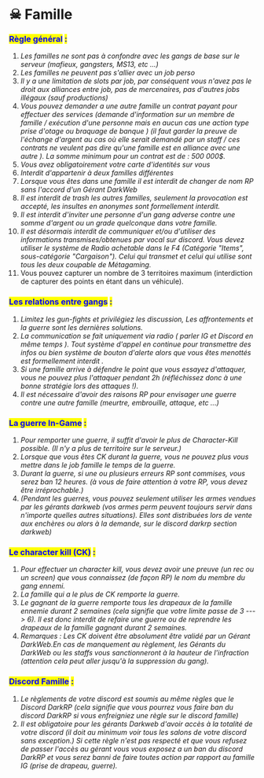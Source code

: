 # ☠ Famille

### <mark style="color:blue;">Règle général</mark> <mark style="color:blue;"></mark><mark style="color:blue;">:</mark> <a href="#regle-general" id="regle-general"></a>

1. _Les familles ne sont pas à confondre avec les gangs de base sur le serveur (mafieux, gangsters, MS13, etc ...)_
2. _Les familles ne peuvent pas s'allier avec un job perso_
3. _Il y a une limitation de slots par job, par conséquent vous n'avez pas le droit aux alliances entre job, pas de mercenaires, pas d'autres jobs illégaux (sauf productions)_
4. _Vous pouvez demander a une autre famille un contrat payant pour effectuer des services (demande d'information sur un membre de famille / exécution d'une personne mais en aucun cas une action type prise d'otage ou braquage de banque ) (il faut garder la preuve de l'échange d'argent au cas où elle serait demandé par un staff / ces contrats ne veulent pas dire qu'une famille est en alliance avec une autre ). La somme minimum pour un contrat est de : 500 000$._
5. _Vous avez obligatoirement votre carte d'identités sur vous_
6. _Interdit d'appartenir à deux familles différentes_
7. _Lorsque vous êtes dans une famille il est interdit de changer de nom RP sans l'accord d'un Gérant DarkWeb_
8. _Il est interdit de trash les autres familles, seulement la provocation est accepté, les insultes en anonymes sont formellement interdit._
9. _Il est interdit d'inviter une personne d'un gang adverse contre une somme d'argent ou un grade quelconque dans votre famille._
10. _Il est désormais interdit de communiquer et/ou d'utiliser des informations transmises/obtenues par vocal sur discord. Vous devez utiliser le système de Radio achetable dans le F4 (Catégorie "Items", sous-catégorie "Cargaison"). Celui qui transmet et celui qui utilise sont tous les deux coupable de Métagaming._
11. Vous pouvez capturer un nombre de 3 territoires maximum (interdiction de capturer des points en étant dans un véhicule).

### <mark style="color:blue;">Les relations entre gangs</mark> <mark style="color:blue;"></mark><mark style="color:blue;">:</mark> <a href="#les-relations-entre-gangs" id="les-relations-entre-gangs"></a>

1. _Limitez les gun-fights et privilégiez les discussion, Les affrontements et la guerre sont les dernières solutions._
2. _La communication se fait uniquement via radio ( parler IG et Discord en même temps ). Tout système d'appel en continue pour transmettre des infos ou bien système de bouton d'alerte alors que vous êtes menottés est formellement interdit ._
3. _Si une famille arrive à défendre le point que vous essayez d'attaquer, vous ne pouvez plus l'attaquer pendant 2h (réfléchissez donc à une bonne stratégie lors des attaques !)._
4. _Il est nécessaire d'avoir des raisons RP pour envisager une guerre contre une autre famille (meurtre, embrouille, attaque, etc ...)_

### <mark style="color:blue;">La guerre In-Game</mark> <mark style="color:blue;"></mark><mark style="color:blue;">:</mark> <a href="#la-guerre-in-game" id="la-guerre-in-game"></a>

1. _Pour remporter une guerre, il suffit d'avoir le plus de Character-Kill possible. (Il n'y a plus de territoire sur le serveur.)_
2. _Lorsque que vous êtes CK durant la guerre, vous ne pouvez plus vous mettre dans le job famille le temps de la guerre._
3. _Durant la guerre, si une ou plusieurs erreurs RP sont commises, vous serez ban 12 heures. (à vous de faire attention à votre RP, vous devez être irréprochable.)_
4. _(Pendant les guerres, vous pouvez seulement utiliser les armes vendues par les gérants darkweb (vos armes perm peuvent toujours servir dans n'importe quelles autres situations). Elles sont distribuées lors de vente aux enchères ou alors à la demande, sur le discord darkrp section darkweb)_

### <mark style="color:blue;">Le character kill (CK)</mark> <mark style="color:blue;"></mark><mark style="color:blue;">:</mark> <a href="#le-character-kill-ck" id="le-character-kill-ck"></a>

1. _Pour effectuer un character kill, vous devez avoir une preuve (un rec ou un screen) que vous connaissez (de façon RP) le nom du membre du gang ennemi._
2. _La famille qui a le plus de CK remporte la guerre._
3. _Le gagnant de la guerre remporte tous les drapeaux de la famille ennemie durant 2 semaines (cela signifie que votre limite passe de 3 ---> 6). Il est donc interdit de refaire une guerre ou de reprendre les drapeaux de la famille gagnant durant 2 semaines._
4. _Remarques : Les CK doivent être absolument être validé par un Gérant DarkWeb.En cas de manquement au règlement, les Gérants du DarkWeb ou les staffs vous sanctionneront à la hauteur de l'infraction (attention cela peut aller jusqu'à la suppression du gang)._

### <mark style="color:blue;">Discord Famille</mark> <mark style="color:blue;"></mark><mark style="color:blue;">:</mark> <a href="#regle-general" id="regle-general"></a>

1. _Le règlements de votre discord est soumis au même règles que le Discord DarkRP (cela signifie que vous pourrez vous faire ban du discord DarkRP si vous enfreigniez une règle sur le discord famille)_
2. _Il est obligatoire pour les gérants Darkweb d'avoir accès à la totalité de votre discord (il doit au minimum voir tous les salons de votre discord sans exception.) Si cette règle n'est pas respecté et que vous refusez de passer l'accès au gérant vous vous exposez a un ban du discord DarkRP et vous serez banni de faire toutes action par rapport au famille IG (prise de drapeau, guerre)._
